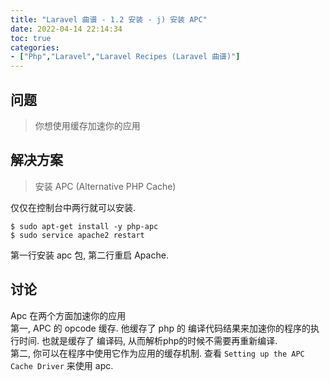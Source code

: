 ```yaml
---
title: "Laravel 曲谱 - 1.2 安装 - j) 安装 APC"
date: 2022-04-14 22:14:34
toc: true
categories:
- ["Php","Laravel","Laravel Recipes (Laravel 曲谱)"]
---
```


## 问题
> 你想使用缓存加速你的应用



## 解决方案
> 安装 APC (Alternative PHP Cache)

仅仅在控制台中两行就可以安装.
```
$ sudo apt-get install -y php-apc
$ sudo service apache2 restart
```
第一行安装 apc 包, 第二行重启 Apache.

## 讨论
Apc 在两个方面加速你的应用<br />第一,  APC 的 opcode 缓存. 他缓存了 php 的 编译代码结果来加速你的程序的执行时间. 也就是缓存了 编译码, 从而解析php的时候不需要再重新编译.<br />第二, 你可以在程序中使用它作为应用的缓存机制. 查看 `Setting up the APC Cache Driver`  来使用 apc.

